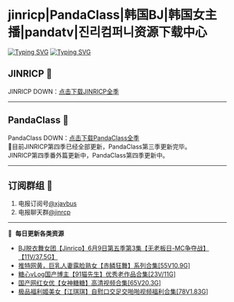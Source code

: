 # jinricp|PandaClass|韩国BJ|韩国女主播|pandatv|진리컴퍼니资源下载中心   
[![Typing SVG](https://readme-typing-svg.herokuapp.com?font=Fira+Code&pause=1000&center=true&vCenter=true&random=true&width=435&lines=所有链接都需要翻墙访问)](https://jinri-cp.neocities.org/free.html)
[![Typing SVG](https://readme-typing-svg.herokuapp.com?font=Fira+Code&pause=1000&center=true&vCenter=true&random=true&width=435&lines=点击进入福利资源下载中心)](https://pandaclass.neocities.org/)
## JINRICP 👋   
JINRICP DOWN：[点击下载JINRICP全季](https://mypikpak.com/s/VODz7HXQoqcX0UrvaXfDtFoPo1)
****
## PandaClass 💯   
PandaClass DOWN：[点击下载PandaClass全季](https://mypikpak.com/s/VOKOTZkoEnkyvCnELVSquM97o1)   
💞目前JINRICP第四季已经全部更新，PandaClass第三季更新完毕。   
JINRICP第四季番外篇更新中，PandaClass第四季更新中。
****
## 订阅群组 🔞
1. 电报订阅号[@xjavbus](https://t.me/xjavbus)
2. 电报聊天群[@jinrcp](https://t.me/jinrcp)
**** 
📕 &nbsp;**每日更新各类资源**
<!-- BLOG-POST-LIST:START -->
- [BJ脱衣舞女团【Jinricp】6月9日第五季第3集【无老板日-MC争夺战】【11V/37.5G】](https://fuli.rulel.com/406.html)
- [推特网黄，巨乳人妻露脸熟女【赤鳞狂舞】系列合集[55V10.9G]](https://fuli.rulel.com/405.html)
- [糖心vLog国产博主【91猫先生】优秀老作品合集[23V/11G]](https://fuli.rulel.com/403.html)
- [国产网红女优【女神糖糖】高清视频合集[65V20.3G]](https://fuli.rulel.com/402.html)
- [极品福利姬美女【江琪琪】自慰口交足交啪啪视频福利合集[78V1.83G]](https://fuli.rulel.com/401.html)
<!-- BLOG-POST-LIST:END -->

